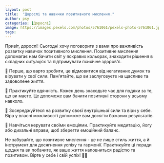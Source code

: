 ```yaml
---
layout: post
title:  "Дорослі та навички позитивного мислення."
author: psy
categories: [Дорослі]
image: https://images.pexels.com/photos/5761061/pexels-photo-5761061.jpeg?auto=compress&cs=tinysrgb&fit=crop&h=627&w=1200
tags: 
---
```


Привіт, дорослі! Сьогодні хочу поговорити з вами про важливість розвитку навичок позитивного мислення. Позитивне мислення допомагає нам бачити світ у яскравих кольорах, знаходити рішення в складних ситуаціях та підтримувати психічне здоров'я.

🌟 Перше, що варто зробити, це відмовитися від негативних думок та вірувати у свої сили. Пам'ятайте, що ви заслуговуєте на щасливе та задоволене життя.

🌟 Практикуйте вдячність. Кожен день знаходьте час для подяки за те, що ви маєте. Це допоможе вам бачити позитивні сторони у всьому навколо.

🌟 Зосереджуйтеся на розвитку своєї внутрішньої сили та віри у себе. Віра у власні можливості допоможе вам досягти бажаних результатів.

🌟 Навчіться керувати своїми емоціями. Практикуйте медитацію, йогу або дихальні вправи, щоб зберегти емоційний баланс.

Не забувайте, що позитивне мислення - це не лише стиль життя, а й інструмент для досягнення успіху та гармонії. Практикуйте ці поради щодня та ви побачите, як ваше життя наповниться радістю та позитивом. Вірте у себе і свій успіх! 🌈🌟


